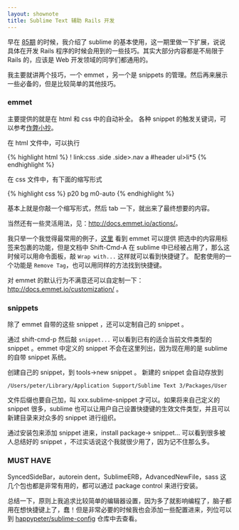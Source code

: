 ```yaml
---
layout: shownote
title: Sublime Text 辅助 Rails 开发
---
```



早在 [85期](http://haoduoshipin.com/episodes/85) 的时候，我介绍了 sublime 的基本使用，这一期里做一下扩展，说说具体在开发 Rails 程序的时候会用到的一些技巧。其实大部分内容都是不局限于 Rails 的，应该是 Web 开发领域的同学们都通用的。

我主要就讲两个技巧，一个 emmet ，另一个是 snippets 的管理。然后再来展示一些必备的，但是比较简单的其他技巧。

### emmet

主要提供的就是在 html 和 css 中的自动补全。
各种 snippet 的触发关键词，可以参考[作弊小抄](http://docs.emmet.io/cheat-sheet/)。

在 html 文件中，可以执行

{% highlight html %}
!<tab>
link:css<tab>
.side<tab>
.side>.nav<tab>
a<tab>
#header<tab>
ul>li*5<tab>
{% endhighlight %}

在 css 文件中，有下面的缩写形式

{% highlight css %}
p20<tab>
bg<tab>
m0-auto<tab>
{% endhighlight %}

基本上就是你敲一个缩写形式，然后 tab 一下，就出来了最终想要的内容。

当然还有一些灵活用法，见：<http://docs.emmet.io/actions/>。

我只举一个我觉得最常用的例子，[这里](http://docs.emmet.io/actions/wrap-with-abbreviation/) 看到 emmet 可以提供 把选中的内容用标签来包裹的功能，但是文档中 Shift-Cmd-A 在 sublime 中已经被占用了，那么这时候可以用命令面板，敲 `Wrap with...` 这样就可以看到快捷键了。 配套使用的一个功能是 `Remove Tag`，也可以用同样的方法找到快捷键。

对 emmet 的默认行为不满意还可以自定制一下：<http://docs.emmet.io/customization/> 。

### snippets

除了 emmet 自带的这些 snippet ，还可以定制自己的 snippet 。

通过 shift-cmd-p 然后敲 `snippet...` 可以看到已有的适合当前文件类型的 snippet 。emmet 中定义的 snippet 不会在这里列出，因为现在用的是 sublime 的自带 snippet 系统。

创建自己的 snippet，到 tools->new snippet 。 新建的 snippet 会自动存放到

    /Users/peter/Library/Application Support/Sublime Text 3/Packages/User

文件后缀也要自己加，叫 xxx.sublime-snippet 才可以。如果将来自己定义的 snippet 很多，sublime
也可以让用户自己设置快捷键的生效文件类型，并且可以新建目录来对众多的 snippet 进行组织。

<!-- 编辑修改 snippet，也没有找到好方法，不过直接到那个目录下去改也不算麻烦 -->

通过安装包来添加 snippet 进来，install package-> snippet... 可以看到很多被人总结好的 snippet ，不过实话说这个我就很少用了，因为记不住那么多。

### MUST HAVE

SyncedSideBar，autorein  dent，SublimeERB，AdvancedNewFile，sass 这几个包也都是非常有用的，都可以通过 package control 来进行安装。


总结一下，原则上我追求比较简单的编辑器设置，因为多了就影响编程了，脑子都用在想快捷键上了，蠢！但是非常必要的时候我也会添加一些配置进来，列位可以到  [happypeter/sublime-config](https://github.com/happypeter/sublime-config) 仓库中去查看。
